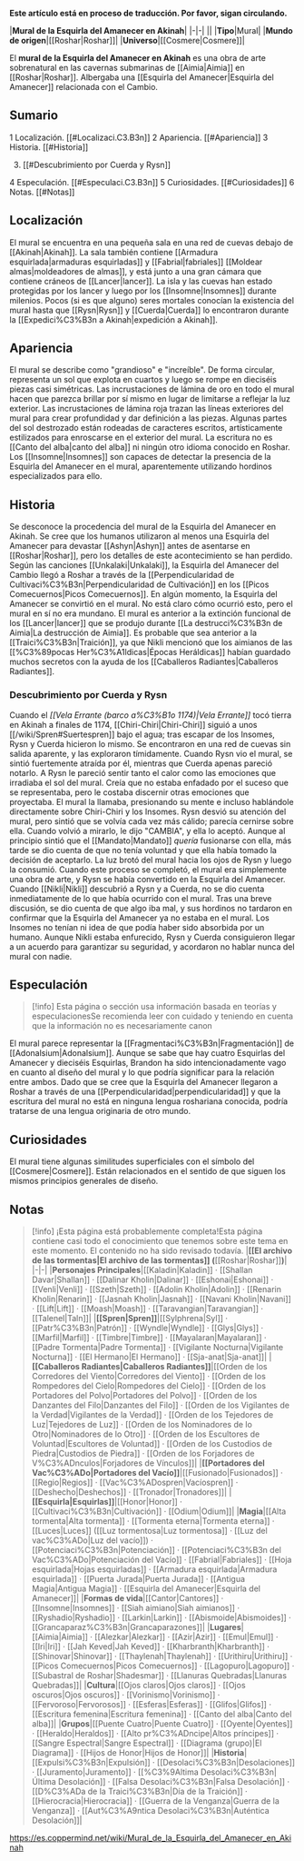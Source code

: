 **Este artículo está en proceso de traducción. Por favor, sigan circulando.**


|**Mural de la Esquirla del Amanecer en Akinah**|
|-|-|
||
|**Tipo**|Mural|
|**Mundo de origen**|[[Roshar\|Roshar]]|
|**Universo**|[[Cosmere\|Cosmere]]|

El **mural de la Esquirla del Amanecer en Akinah** es una obra de arte sobrenatural en las cavernas submarinas de [[Aimia\|Aimia]] en [[Roshar\|Roshar]]. Albergaba una [[Esquirla del Amanecer\|Esquirla del Amanecer]] relacionada con el Cambio.

## Sumario

1 Localización. [[#Localizaci.C3.B3n]] 
2 Apariencia. [[#Apariencia]] 
3 Historia. [[#Historia]] 

3. [[#Descubrimiento por Cuerda y Rysn]] 


4 Especulación. [[#Especulaci.C3.B3n]] 
5 Curiosidades. [[#Curiosidades]] 
6 Notas. [[#Notas]] 


## Localización
El mural se encuentra en una pequeña sala en una red de cuevas debajo de [[Akinah\|Akinah]]. La sala también contiene [[Armadura esquirlada\|armaduras esquirladas]] y [[Fabrial\|fabriales]] [[Moldear almas\|moldeadores de almas]], y está junto a una gran cámara que contiene cráneos de [[Lancer\|lancer]]. La isla y las cuevas han estado protegidas por los lancer y luego por los [[Insomne\|Insomnes]] durante milenios. Pocos (si es que alguno) seres mortales conocían la existencia del mural hasta que [[Rysn\|Rysn]] y [[Cuerda\|Cuerda]] lo encontraron durante la [[Expedici%C3%B3n a Akinah\|expedición a Akinah]].

## Apariencia
El mural se describe como "grandioso" e "increíble". De forma circular, representa un sol que explota en cuartos y luego se rompe en dieciséis piezas casi simétricas. Las incrustaciones de lámina de oro en todo el mural hacen que parezca brillar por sí mismo en lugar de limitarse a reflejar la luz exterior. Las incrustaciones de lámina roja trazan las líneas exteriores del mural para crear profundidad y dar definición a las piezas. Algunas partes del sol destrozado están rodeadas de caracteres escritos, artísticamente estilizados para enroscarse en el exterior del mural. La escritura no es [[Canto del alba\|canto del alba]] ni ningún otro idioma conocido en Roshar.
Los [[Insomne\|Insomnes]] son capaces de detectar la presencia de la Esquirla del Amanecer en el mural, aparentemente utilizando hordinos especializados para ello.

## Historia
Se desconoce la procedencia del mural de la Esquirla del Amanecer en Akinah. Se cree que los humanos utilizaron al menos una Esquirla del Amanecer para devastar [[Ashyn\|Ashyn]] antes de asentarse en [[Roshar\|Roshar]], pero los detalles de este acontecimiento se han perdido.
Según las canciones [[Unkalaki\|Unkalaki]], la Esquirla del Amanecer del Cambio llegó a Roshar a través de la [[Perpendicularidad de Cultivaci%C3%B3n\|Perpendicularidad de Cultivación]] en los [[Picos Comecuernos\|Picos Comecuernos]]. En algún momento, la Esquirla del Amanecer se convirtió en el mural. No está claro cómo ocurrió esto, pero el mural en sí no era mundano.
El mural es anterior a la extinción funcional de los [[Lancer\|lancer]] que se produjo durante [[La destrucci%C3%B3n de Aimia\|La destrucción de Aimia]]. Es probable que sea anterior a la [[Traici%C3%B3n\|Traición]], ya que Nikli mencionó que los aimianos de las [[%C3%89pocas Her%C3%A1ldicas\|Épocas Heráldicas]] habían guardado muchos secretos con la ayuda de los [[Caballeros Radiantes\|Caballeros Radiantes]].

### Descubrimiento por Cuerda y Rysn
Cuando el *[[Vela Errante (barco a%C3%B1o 1174)\|Vela Errante]]* tocó tierra en Akinah a finales de 1174, [[Chiri-Chiri\|Chiri-Chiri]] siguió a unos [[/wiki/Spren#Suertespren]] bajo el agua; tras escapar de los Insomes, Rysn y Cuerda hicieron lo mismo. Se encontraron en una red de cuevas sin salida aparente, y las exploraron tímidamente. Cuando Rysn vio el mural, se sintió fuertemente atraída por él, mientras que Cuerda apenas pareció notarlo.
A Rysn le pareció sentir tanto el calor como las emociones que irradiaba el sol del mural. Creía que no estaba enfadado por el suceso que se representaba, pero le costaba discernir otras emociones que proyectaba. El mural la llamaba, presionando su mente e incluso hablándole directamente sobre Chiri-Chiri y los Insomes.
Rysn desvió su atención del mural, pero sintió que se volvía cada vez más cálido; parecía cernirse sobre ella. Cuando volvió a mirarlo, le dijo "CAMBIA", y ella lo aceptó. Aunque al principio sintió que el [[Mandato\|Mandato]] *quería* fusionarse con ella, más tarde se dio cuenta de que no tenía voluntad y que ella había tomado la decisión de aceptarlo. La luz brotó del mural hacia los ojos de Rysn y luego la consumió. Cuando este proceso se completó, el mural era simplemente una obra de arte, y Rysn se había convertido en la Esquirla del Amanecer.
Cuando [[Nikli\|Nikli]] descubrió a Rysn y a Cuerda, no se dio cuenta inmediatamente de lo que había ocurrido con el mural. Tras una breve discusión, se dio cuenta de que algo iba mal, y sus hordinos no tardaron en confirmar que la Esquirla del Amanecer ya no estaba en el mural. Los Insomes no tenían ni idea de que podía haber sido absorbida por un humano. Aunque Nikli estaba enfurecido, Rysn y Cuerda consiguieron llegar a un acuerdo para garantizar su seguridad, y acordaron no hablar nunca del mural con nadie.

## Especulación
> [!info] Esta página o sección usa información basada en teorías y especulacionesSe recomienda leer con cuidado y teniendo en cuenta que la información no es necesariamente canon

El mural parece representar la [[Fragmentaci%C3%B3n\|Fragmentación]] de [[Adonalsium\|Adonalsium]]. Aunque se sabe que hay cuatro Esquirlas del Amanecer y dieciséis Esquirlas, Brandon ha sido intencionadamente vago en cuanto al diseño del mural y lo que podría significar para la relación entre ambos.
Dado que se cree que la Esquirla del Amanecer llegaron a Roshar a través de una [[Perpendicularidad\|perpendicularidad]] y que la escritura del mural no está en ninguna lengua roshariana conocida, podría tratarse de una lengua originaria de otro mundo.
## Curiosidades
 
El mural tiene algunas similitudes superficiales con el símbolo del [[Cosmere\|Cosmere]]. Están relacionados en el sentido de que siguen los mismos principios generales de diseño.
## Notas

> [!info] ¡Esta página está probablemente completa!Esta página contiene casi todo el conocimiento que tenemos sobre este tema en este momento.
El contenido no ha sido revisado todavía.
|**[[El archivo de las tormentas\|El archivo de las tormentas]] (**[[Roshar\|Roshar]]**)**|
|-|-|
|**Personajes Principales**|[[Kaladin\|Kaladin]] · [[Shallan Davar\|Shallan]] · [[Dalinar Kholin\|Dalinar]] · [[Eshonai\|Eshonai]] · [[Venli\|Venli]] · [[Szeth\|Szeth]] · [[Adolin Kholin\|Adolin]] · [[Renarin Kholin\|Renarin]] · [[Jasnah Kholin\|Jasnah]] · [[Navani Kholin\|Navani]] · [[Lift\|Lift]] · [[Moash\|Moash]] · [[Taravangian\|Taravangian]] · [[Talenel\|Taln]]|
|**[[Spren\|Spren]]**|[[Sylphrena\|Syl]] · [[Patr%C3%B3n\|Patrón]] · [[Wyndle\|Wyndle]] · [[Glys\|Glys]] · [[Marfil\|Marfil]] · [[Timbre\|Timbre]] · [[Mayalaran\|Mayalaran]] · [[Padre Tormenta\|Padre Tormenta]] · [[Vigilante Nocturna\|Vigilante Nocturna]] · [[El Hermano\|El Hermano]] · [[Sja-anat\|Sja-anat]]|
|**[[Caballeros Radiantes\|Caballeros Radiantes]]**|[[Orden de los Corredores del Viento\|Corredores del Viento]] · [[Orden de los Rompedores del Cielo\|Rompedores del Cielo]] · [[Orden de los Portadores del Polvo\|Portadores del Polvo]] · [[Orden de los Danzantes del Filo\|Danzantes del Filo]] · [[Orden de los Vigilantes de la Verdad\|Vigilantes de la Verdad]] · [[Orden de los Tejedores de Luz\|Tejedores de Luz]] · [[Orden de los Nominadores de lo Otro\|Nominadores de lo Otro]] · [[Orden de los Escultores de Voluntad\|Escultores de Voluntad]] · [[Orden de los Custodios de Piedra\|Custodios de Piedra]] · [[Orden de los Forjadores de V%C3%ADnculos\|Forjadores de Vínculos]]|
|**[[Portadores del Vac%C3%ADo\|Portadores del Vacío]]**|[[Fusionado\|Fusionados]] · [[Regio\|Regios]] · [[Vac%C3%ADospren\|Vacíospren]] · [[Deshecho\|Deshechos]] · [[Tronador\|Tronadores]]|
|**[[Esquirla\|Esquirlas]]**|[[Honor\|Honor]] · [[Cultivaci%C3%B3n\|Cultivación]] · [[Odium\|Odium]]|
|**Magia**|[[Alta tormenta\|Alta tormenta]] · [[Tormenta eterna\|Tormenta eterna]] · [[Luces\|Luces]] ([[Luz tormentosa\|Luz tormentosa]] · [[Luz del vac%C3%ADo\|Luz del vacío]]) · [[Potenciaci%C3%B3n\|Potenciación]] · [[Potenciaci%C3%B3n del Vac%C3%ADo\|Potenciación del Vacío]] · [[Fabrial\|Fabriales]] · [[Hoja esquirlada\|Hojas esquirladas]] · [[Armadura esquirlada\|Armadura esquirlada]] · [[Puerta Jurada\|Puerta Jurada]] · [[Antigua Magia\|Antigua Magia]] · [[Esquirla del Amanecer\|Esquirla del Amanecer]]|
|**Formas de vida**|[[Cantor\|Cantores]] · [[Insomne\|Insomnes]] · [[Siah aimiano\|Siah aimianos]] · [[Ryshadio\|Ryshadio]] · [[Larkin\|Larkin]] · [[Abismoide\|Abismoides]] · [[Grancaparaz%C3%B3n\|Grancaparazones]]|
|**Lugares**|[[Aimia\|Aimia]] · [[Alezkar\|Alezkar]] · [[Azir\|Azir]] · [[Emul\|Emul]] · [[Iri\|Iri]] · [[Jah Keved\|Jah Keved]] · [[Kharbranth\|Kharbranth]] · [[Shinovar\|Shinovar]] · [[Thaylenah\|Thaylenah]] · [[Urithiru\|Urithiru]] · [[Picos Comecuernos\|Picos Comecuernos]] · [[Lagopuro\|Lagopuro]] · [[Subastral de Roshar\|Shadesmar]] · [[Llanuras Quebradas\|Llanuras Quebradas]]|
|**Cultura**|[[Ojos claros\|Ojos claros]] · [[Ojos oscuros\|Ojos oscuros]] · [[Vorinismo\|Vorinismo]] · [[Fervoroso\|Fervorosos]] · [[Esferas\|Esferas]] · [[Glifos\|Glifos]] · [[Escritura femenina\|Escritura femenina]] · [[Canto del alba\|Canto del alba]]|
|**Grupos**|[[Puente Cuatro\|Puente Cuatro]] · [[Oyente\|Oyentes]] · [[Heraldo\|Heraldos]] · [[Alto pr%C3%ADncipe\|Altos príncipes]] · [[Sangre Espectral\|Sangre Espectral]] · [[Diagrama (grupo)\|El Diagrama]] · [[Hijos de Honor\|Hijos de Honor]]|
|**Historia**|[[Expulsi%C3%B3n\|Expulsión]] · [[Desolaci%C3%B3n\|Desolaciones]] · [[Juramento\|Juramento]] · [[%C3%9Altima Desolaci%C3%B3n\|Última Desolación]] · [[Falsa Desolaci%C3%B3n\|Falsa Desolación]] · [[D%C3%ADa de la Traici%C3%B3n\|Día de la Traición]] · [[Hierocracia\|Hierocracia]] · [[Guerra de la Venganza\|Guerra de la Venganza]] · [[Aut%C3%A9ntica Desolaci%C3%B3n\|Auténtica Desolación]]|



https://es.coppermind.net/wiki/Mural_de_la_Esquirla_del_Amanecer_en_Akinah